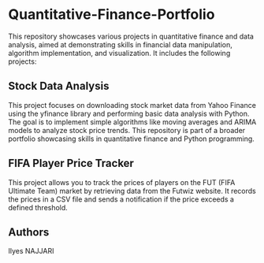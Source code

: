 # Quantitative-Finance-Portfolio

This repository showcases various projects in quantitative finance and data analysis, aimed at demonstrating skills in financial data manipulation, algorithm implementation, and visualization. It includes the following projects:

## Stock Data Analysis

This project focuses on downloading stock market data from Yahoo Finance using the yfinance library and performing basic data analysis with Python. The goal is to implement simple algorithms like moving averages and ARIMA models to analyze stock price trends. This repository is part of a broader portfolio showcasing skills in quantitative finance and Python programming.

## FIFA Player Price Tracker

This project allows you to track the prices of players on the FUT (FIFA Ultimate Team) market by retrieving data from the Futwiz website. It records the prices in a CSV file and sends a notification if the price exceeds a defined threshold.

## Authors

Ilyes NAJJARI
